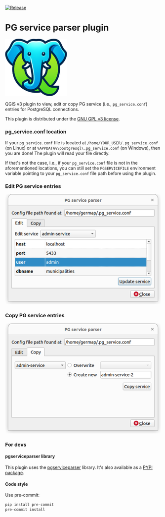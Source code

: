 [![Release](https://img.shields.io/github/v/release/opengisch/qgis-pg-service-parser-plugin.svg)](https://github.com/opengisch/qgis-pg-service-parser-plugin/releases)

# PG service parser plugin

<img src="https://raw.githubusercontent.com/opengisch/qgis-pg-service-parser-plugin/main/pg_service_parser/images/logo.png" alt="Logo" width="200px"/>


QGIS v3 plugin to view, edit or copy PG service (i.e., `pg_service.conf`) entries for PostgreSQL connections.

This plugin is distributed under the [GNU GPL v3 license](https://github.com/opengisch/qgis-pg-service-parser-plugin/blob/main/LICENSE).



### pg_service.conf location

If your `pg_service.conf` file is located at `/home/YOUR_USER/.pg_service.conf` (on Linux) or at `%APPDATA%\postgresql\.pg_service.conf` (on Windows), then you are done! The plugin will read your file directly.

If that's not the case, i.e., if your `pg_service.conf` file is not in the aforementioned locations, you can still set the `PGSERVICEFILE` environment variable pointing to your `pg_service.conf` file path before using the plugin.



### Edit PG service entries

<img src="https://raw.githubusercontent.com/opengisch/qgis-pg-service-parser-plugin/main/images/edit_service.png" alt="Edit service"/>



### Copy PG service entries

<img src="https://raw.githubusercontent.com/opengisch/qgis-pg-service-parser-plugin/main/images/copy_service.png" alt="Copy service"/>



### For devs

#### pgserviceparser library

This plugin uses the [pgserviceparser](https://github.com/opengisch/pgserviceparser) library. It's also available as a [PYPI package](https://pypi.org/project/pgserviceparser/).



#### Code style

Use pre-commit:

```
pip install pre-commit
pre-commit install
```
